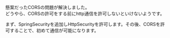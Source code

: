 懸案だったCORSの問題が解決しました。<br>
どうやら、CORSの許可をする前にhttp通信を許可しないといけないようです。<br>

まず、SpringSecurityを追加しHttpSecurityを許可します。その後、CORSを許可することで、初めて通信が可能になります。<br>